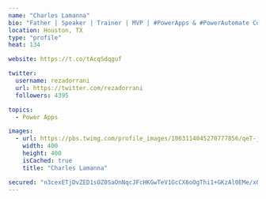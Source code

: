 ```yaml
---
name: "Charles Lamanna"
bio: "Father | Speaker | Trainer | MVP | #PowerApps & #PowerAutomate Community Super User | YouTuber Right-pointing triangle http://youtube.com/c/rezadorrani | Learn - Share - Clockwise rightwards and leftwards open circle arrows"
location: Houston, TX
type: "profile"
heat: 134

website: https://t.co/tAcqSdqguf

twitter:
  username: rezadorrani
  url: https://twitter.com/rezadorrani
  followers: 4395

topics:
  - Power Apps

images:
  - url: https://pbs.twimg.com/profile_images/1063114045270777856/qeT-jpWr_400x400.jpg
    width: 400
    height: 400
    isCached: true
    title: "Charles Lamanna"

secured: "n3cexETjDvZED1sOZ0SaOnNqcJFcHKGwTeV1GcCX6oOgThi1+GKzAl0EMe/xQj3Dup21IJC0R+f8o5zxC2p9bxuXJcZ27e3Uw7aZk2U9AcGBhIDZPb9qGRy3KaRK52Ks/nH0aiCph1f6pDgpfbX5A7u2NH65TO0dx0LUJ+OBYEh7NyXW1kJu3nDGECDPDBY6ykTU7xi+j06g/yMPs2XEIzWEeDDILkOYcZzwUed9OnXmBOhC3209EWmANeKiCYQ307rPD7TQ9zhaNrrBMM+SYU7DkDoChq2d405ng4IjvqR1OJXHHO+tl5MXyXoda92wawk+t5gcQezET17x8e/+xpQ6mjomOFMoomyf/IDErTvTBh8szp9oanpV90n+QqqgIotqhqSlJuJXIlFhEEfdAkMGOHoPp7OA8TXO0pZIrZ8=;uDknVeEgZQJzBVK1FBomNg=="
---
```


